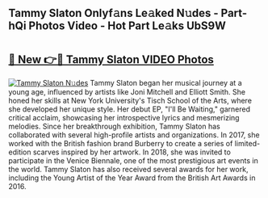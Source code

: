 ## Tammy Slaton Onlyf𝚊ns Le𝚊ked N𝚞des - Part-hQi Photos Video - Hot Part Le𝚊ks UbS9W

# <h2><a href="http://ab45788.deff.icu/?id=Tammy+Slaton">🔗 New 👉🔴 Tammy Slaton VIDEO Photos</a></h2>

[![Tammy Slaton N𝚞des](https://i.imgur.com/rIISA9y.gif)](http://ab45788.deff.icu/?id=Tammy+Slaton)
Tammy Slaton began her musical journey at a young age, influenced by artists like Joni Mitchell and Elliott Smith. She honed her skills at New York University's Tisch School of the Arts, where she developed her unique style. Her debut EP, "I'll Be Waiting," garnered critical acclaim, showcasing her introspective lyrics and mesmerizing melodies. Since her breakthrough exhibition, Tammy Slaton has collaborated with several high-profile artists and organizations. In 2017, she worked with the British fashion brand Burberry to create a series of limited-edition scarves inspired by her artwork. In 2018, she was invited to participate in the Venice Biennale, one of the most prestigious art events in the world. Tammy Slaton has also received several awards for her work, including the Young Artist of the Year Award from the British Art Awards in 2016.

